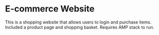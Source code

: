 # E-commerce Website
This is a shopping website that allows users to login 
and purchase items. Included a product page and shopping basket.
Requires AMP stack to run.
